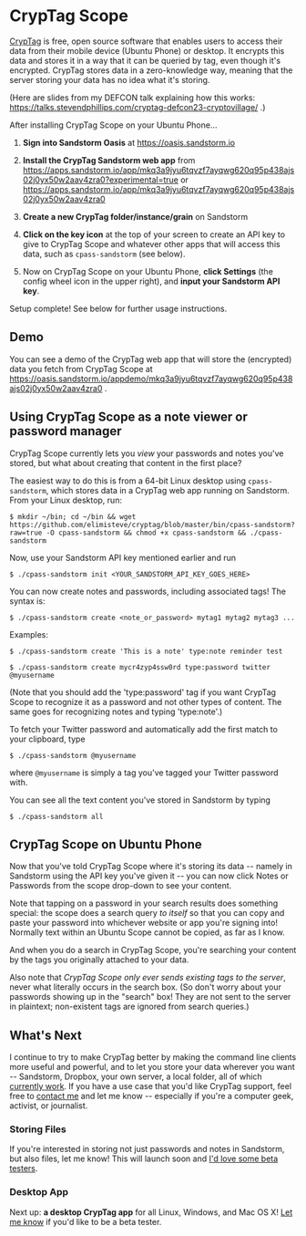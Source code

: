 # CrypTag Scope

[CrypTag](https://github.com/elimisteve/cryptag) is free, open source
software that enables users to access their data from their mobile
device (Ubuntu Phone) or desktop.  It encrypts this data and stores it
in a way that it can be queried by tag, even though it's encrypted.
CrypTag stores data in a zero-knowledge way, meaning that the server
storing your data has no idea what it's storing.

(Here are slides from my DEFCON talk explaining how this works:
https://talks.stevendphillips.com/cryptag-defcon23-cryptovillage/ .)

After installing CrypTag Scope on your Ubuntu Phone...

1. **Sign into Sandstorm Oasis** at https://oasis.sandstorm.io

2. **Install the CrypTag Sandstorm web app** from
https://apps.sandstorm.io/app/mkq3a9jyu6tqvzf7ayqwg620q95p438ajs02j0yx50w2aav4zra0?experimental=true
or
https://apps.sandstorm.io/app/mkq3a9jyu6tqvzf7ayqwg620q95p438ajs02j0yx50w2aav4zra0

3. **Create a new CrypTag folder/instance/grain** on Sandstorm

4. **Click on the key icon** at the top of your screen to create an
API key to give to CrypTag Scope and whatever other apps that will
access this data, such as `cpass-sandstorm` (see below).

5. Now on CrypTag Scope on your Ubuntu Phone, **click Settings** (the
config wheel icon in the upper right), and **input your Sandstorm API
key**.

Setup complete!  See below for further usage instructions.


## Demo

You can see a demo of the CrypTag web app that will store the
(encrypted) data you fetch from CrypTag Scope at
https://oasis.sandstorm.io/appdemo/mkq3a9jyu6tqvzf7ayqwg620q95p438ajs02j0yx50w2aav4zra0
.


## Using CrypTag Scope as a note viewer or password manager

CrypTag Scope currently lets you _view_ your passwords and notes
you've stored, but what about creating that content in the first
place?

The easiest way to do this is from a 64-bit Linux desktop using
`cpass-sandstorm`, which stores data in a CrypTag web app running on
Sandstorm.  From your Linux desktop, run:

    $ mkdir ~/bin; cd ~/bin && wget https://github.com/elimisteve/cryptag/blob/master/bin/cpass-sandstorm?raw=true -O cpass-sandstorm && chmod +x cpass-sandstorm && ./cpass-sandstorm

Now, use your Sandstorm API key mentioned earlier and run

    $ ./cpass-sandstorm init <YOUR_SANDSTORM_API_KEY_GOES_HERE>

You can now create notes and passwords, including associated tags!
The syntax is:

    $ ./cpass-sandstorm create <note_or_password> mytag1 mytag2 mytag3 ...

Examples:

    $ ./cpass-sandstorm create 'This is a note' type:note reminder test

    $ ./cpass-sandstorm create mycr4zyp4ssw0rd type:password twitter @myusername

(Note that you should add the 'type:password' tag if you want CrypTag
Scope to recognize it as a password and not other types of content.
The same goes for recognizing notes and typing 'type:note'.)

To fetch your Twitter password and automatically add the first match
to your clipboard, type

    $ ./cpass-sandstorm @myusername

where `@myusername` is simply a tag you've tagged your Twitter
password with.

You can see all the text content you've stored in Sandstorm by typing

    $ ./cpass-sandstorm all


## CrypTag Scope on Ubuntu Phone

Now that you've told CrypTag Scope where it's storing its data --
namely in Sandstorm using the API key you've given it -- you can now
click Notes or Passwords from the scope drop-down to see your content.

Note that tapping on a password in your search results does something
special: the scope does a search query _to itself_ so that you can
copy and paste your password into whichever website or app you're
signing into!  Normally text within an Ubuntu Scope cannot be copied,
as far as I know.

And when you do a search in CrypTag Scope, you're searching your
content by the tags you originally attached to your data.

Also note that _CrypTag Scope only ever sends existing tags to the
server_, never what literally occurs in the search box.  (So don't
worry about your passwords showing up in the "search" box!  They are
not sent to the server in plaintext; non-existent tags are ignored
from search queries.)


## What's Next

I continue to try to make CrypTag better by making the command line
clients more useful and powerful, and to let you store your data
wherever you want -- Sandstorm, Dropbox, your own server, a local
folder, all of which [currently
work](https://github.com/elimisteve/cryptag/tree/master/cmd).  If you
have a use case that you'd like CrypTag support, feel free to [contact
me](https://twitter.com/elimisteve) and let me know -- especially if
you're a computer geek, activist, or journalist.


### Storing Files

If you're interested in storing not just passwords and notes in
Sandstorm, but also files, let me know!  This will launch soon and
[I'd love some beta testers](https://twitter.com/elimisteve).


### Desktop App

Next up: **a desktop CrypTag app** for all Linux, Windows, and Mac OS
X!  [Let me know](https://twitter.com/elimisteve) if you'd like to be
a beta tester.
